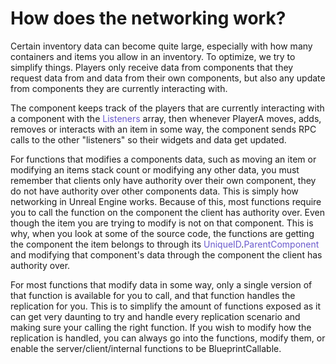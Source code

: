 # How does the networking work?

Certain inventory data can become quite large, especially with how many containers and items you allow in an inventory. To optimize, we try to simplify things. Players only receive data from components that they request data from and data from their own components, but also any update from components they are currently interacting with.

The component keeps track of the players that are currently interacting with a component with the <span style="color:slateblue">Listeners</span> array, then whenever PlayerA moves, adds, removes or interacts with an item in some way, the component sends RPC calls to the other "listeners" so their widgets and data get updated.

For functions that modifies a components data, such as moving an item or modifying an items stack count or modifying any other data, you must remember that clients only have authority over their own component, they do not have authority over other components data. This is simply how networking in Unreal Engine works.
Because of this, most functions require you to call the function on the component the client has authority over. Even though the item you are trying to modify is not on that component.
This is why, when you look at some of the source code, the functions are getting the component the item belongs to through its <span style="color:slateblue">UniqueID</span>.<span style="color:slateblue">ParentComponent</span> and modifying that component's data through the component the client has authority over.

For most functions that modify data in some way, only a single version of that function is available for you to call, and that function handles the replication for you. This is to simplify the amount of functions exposed as it can get very daunting to try and handle every replication scenario and making sure your calling the right function. If you wish to modify how the replication is handled, you can always go into the functions, modify them, or enable the server/client/internal functions to be BlueprintCallable.